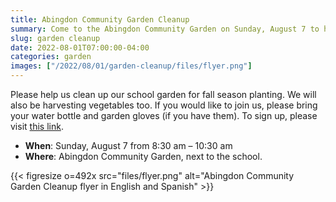 ```yaml
--- 
title: Abingdon Community Garden Cleanup
summary: Come to the Abingdon Community Garden on Sunday, August 7 to help weed and harvest.
slug: garden cleanup
date: 2022-08-01T07:00:00-04:00
categories: garden
images: ["/2022/08/01/garden-cleanup/files/flyer.png"]
---
```


Please help us clean up our school garden for fall season planting. We will also be harvesting vegetables too. If you would like to join us, please bring your water bottle and garden gloves (if you have them). To sign up, please visit [this link](https://us10.list-manage.com/subscribe?u=f9c2cb9188c78232702100f91&id=50d30d2a32).

- **When**: Sunday, August 7 from 8:30 am – 10:30 am
- **Where**: Abingdon Community Garden, next to the school.

{{< figresize o=492x src="files/flyer.png" alt="Abingdon Community Garden Cleanup flyer in English and Spanish" >}}